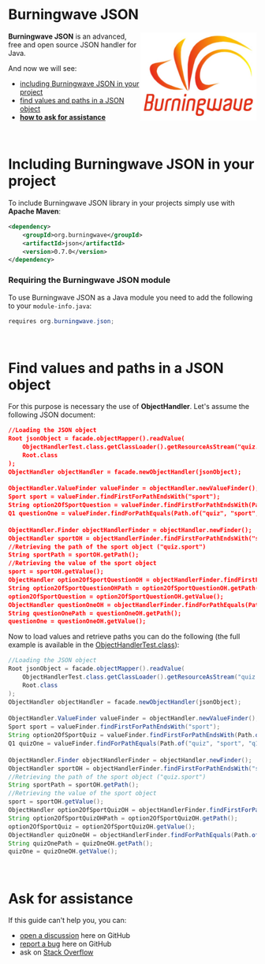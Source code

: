 # Burningwave JSON

<a href="https://www.burningwave.org">
<img src="https://raw.githubusercontent.com/burningwave/burningwave.github.io/main/logo.png" alt="logo.png" height="180px" align="right"/>
</a>

**Burningwave JSON** is an advanced, free and open source JSON handler for Java.

And now we will see:
* [including Burningwave JSON in your project](#Including-Burningwave-JSON-in-your-project)
* [find values ​​and paths in a JSON object](#Find-values-and-paths-in-a-JSON-object)
* [**how to ask for assistance**](#Ask-for-assistance)

<br/>

# <a name="Including-Burningwave-JSON-in-your-project"></a>Including Burningwave JSON in your project 
To include Burningwave JSON library in your projects simply use with **Apache Maven**:

```xml
<dependency>
    <groupId>org.burningwave</groupId>
    <artifactId>json</artifactId>
    <version>0.7.0</version>
</dependency>
```

### Requiring the Burningwave JSON module

To use Burningwave JSON as a Java module you need to add the following to your `module-info.java`: 

```java
requires org.burningwave.json;
```

<br/>

# <a name="Find-values-and-paths-in-a-JSON-object"></a>Find values ​​and paths in a JSON object
For this purpose is necessary the use of  **ObjectHandler**. Let's assume the following JSON document:

```json
//Loading the JSON object
Root jsonObject = facade.objectMapper().readValue(
	ObjectHandlerTest.class.getClassLoader().getResourceAsStream("quiz.json"),
	Root.class
);
ObjectHandler objectHandler = facade.newObjectHandler(jsonObject);

ObjectHandler.ValueFinder valueFinder = objectHandler.newValueFinder();
Sport sport = valueFinder.findFirstForPathEndsWith("sport");
String option2OfSportQuestion = valueFinder.findFirstForPathEndsWith(Path.of("sport", "q1", "options[1]"));
Q1 questionOne = valueFinder.findForPathEquals(Path.of("quiz", "sport", "q1"));

ObjectHandler.Finder objectHandlerFinder = objectHandler.newFinder();
ObjectHandler sportOH = objectHandlerFinder.findFirstForPathEndsWith("sport");
//Retrieving the path of the sport object ("quiz.sport")
String sportPath = sportOH.getPath();
//Retrieving the value of the sport object
sport = sportOH.getValue();
ObjectHandler option2OfSportQuestionOH = objectHandlerFinder.findFirstForPathEndsWith(Path.of("sport", "q1", "options[1]"));
String option2OfSportQuestionOHPath = option2OfSportQuestionOH.getPath();
option2OfSportQuestion = option2OfSportQuestionOH.getValue();
ObjectHandler questionOneOH = objectHandlerFinder.findForPathEquals(Path.of("quiz", "sport", "q1"));
String questionOnePath = questionOneOH.getPath();
questionOne = questionOneOH.getValue();
```
Now to load values and retrieve paths you can do the following (the full example is available in the [ObjectHandlerTest.class](https://github.com/burningwave/json/blob/main/src/test/java/org/burningwave/json/ObjectHandlerTest.java)):

```java
//Loading the JSON object
Root jsonObject = facade.objectMapper().readValue(
	ObjectHandlerTest.class.getClassLoader().getResourceAsStream("quiz.json"),
	Root.class
);
ObjectHandler objectHandler = facade.newObjectHandler(jsonObject);

ObjectHandler.ValueFinder valueFinder = objectHandler.newValueFinder();
Sport sport = valueFinder.findFirstForPathEndsWith("sport");
String option2OfSportQuiz = valueFinder.findFirstForPathEndsWith(Path.of("sport", "q1", "options[1]"));
Q1 quizOne = valueFinder.findForPathEquals(Path.of("quiz", "sport", "q1"));

ObjectHandler.Finder objectHandlerFinder = objectHandler.newFinder();
ObjectHandler sportOH = objectHandlerFinder.findFirstForPathEndsWith("sport");
//Retrieving the path of the sport object ("quiz.sport")
String sportPath = sportOH.getPath();
//Retrieving the value of the sport object
sport = sportOH.getValue();
ObjectHandler option2OfSportQuizOH = objectHandlerFinder.findFirstForPathEndsWith(Path.of("sport", "q1", "options[1]"));
String option2OfSportQuizOHPath = option2OfSportQuizOH.getPath();
option2OfSportQuiz = option2OfSportQuizOH.getValue();
ObjectHandler quizOneOH = objectHandlerFinder.findForPathEquals(Path.of("quiz", "sport", "q1"));
String quizOnePath = quizOneOH.getPath();
quizOne = quizOneOH.getValue();
```

<br />

# <a name="Ask-for-assistance"></a>Ask for assistance
If this guide can't help you, you can:
* [open a discussion](https://github.com/burningwave/json/discussions) here on GitHub
* [report a bug](https://github.com/burningwave/json/issues) here on GitHub
* ask on [Stack Overflow](https://stackoverflow.com/search?q=burningwave)
